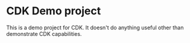 # CDK Demo project

This is a demo project for CDK.
It doesn't do anything useful other than demonstrate CDK capabilities.
